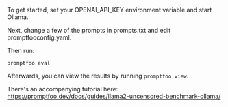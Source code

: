 To get started, set your OPENAI_API_KEY environment variable and start Ollama.

Next, change a few of the prompts in prompts.txt and edit promptfooconfig.yaml.

Then run:

```
promptfoo eval
```

Afterwards, you can view the results by running `promptfoo view`.

There's an accompanying tutorial here: https://promptfoo.dev/docs/guides/llama2-uncensored-benchmark-ollama/
